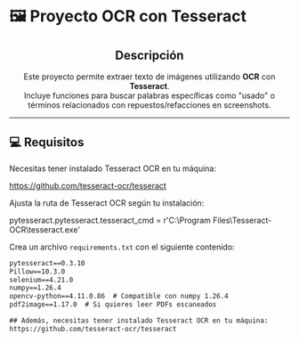 # 🖼️ Proyecto OCR con Tesseract

<div align="center">

## Descripción

Este proyecto permite extraer texto de imágenes utilizando **OCR** con **Tesseract**.  
Incluye funciones para buscar palabras específicas como "usado" o términos relacionados con repuestos/refacciones en screenshots.

</div>

---

## 💻 Requisitos

Necesitas tener instalado Tesseract OCR en tu máquina:

https://github.com/tesseract-ocr/tesseract

Ajusta la ruta de Tesseract OCR según tu instalación:

pytesseract.pytesseract.tesseract_cmd = r'C:\Program Files\Tesseract-OCR\tesseract.exe'

Crea un archivo `requirements.txt` con el siguiente contenido:

```txt
pytesseract==0.3.10
Pillow==10.3.0
selenium==4.21.0
numpy==1.26.4
opencv-python==4.11.0.86  # Compatible con numpy 1.26.4
pdf2image==1.17.0  # Si quieres leer PDFs escaneados

## Además, necesitas tener instalado Tesseract OCR en tu máquina:
https://github.com/tesseract-ocr/tesseract


